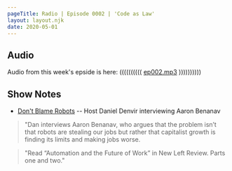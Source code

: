 ```yaml
---
pageTitle: Radio | Episode 0002 | 'Code as Law'
layout: layout.njk
date: 2020-05-01
---
```


## Audio

Audio from this week's epside is here: (((((((((( [ep002.mp3](/img/audio/ep002.mp3) ))))))))))

## Show Notes 

- [Don't Blame Robots](https://www.thedigradio.com/podcast/dont-blame-robots-with-aaron-benanav/) --  Host Daniel Denvir interviewing Aaron Benanav

> "Dan interviews Aaron Benanav, who argues that the problem isn’t that robots are stealing our jobs but rather that capitalist growth is finding its limits and making jobs worse.

> "Read “Automation and the Future of Work” in New Left Review. Parts one and two."
